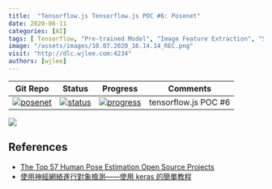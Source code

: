 ```yaml
---
title:  "Tensorflow.js Tensorflow.js POC #6: Posenet"
date: 2020-06-11
categories: [AI]
tags: [ Tensorflow, "Pre-trained Model", "Image Feature Extraction", "Supervised Learning" ]
image: "/assets/images/10.07.2020_16.14.14_REC.png"
visit: "http://dlc.wjlee.com:4234"
authors: [wjlee]
---
```


| Git Repo                                                                                                                                         | Status                                                                                                                                                                | Progress                                                                                                                    | Comments                                                     |
|--------------------------------------------------------------------------------------------------------------------------------------------------|-----------------------------------------------------------------------------------------------------------------------------------------------------------------------|----------------------------------------------------------------------------------------------------------------------------------------|--------------------------------------------------------------|
| [![posenet](https://img.shields.io/badge/posenet-gray?logo=tensorflow)](https://git.barco.com/users/wjlee/repos/tfjs-models/browse/posenet) | [![status](https://tailab.wjlee.com:9443/deeplearningcomputing/tfjs-models/badges/master/pipeline.svg)](https://tailab.wjlee.com:9443/deeplearningcomputing/tfjs-models/pipelines) | [![progress](https://img.shields.io/badge/POC-red?logo=javascript)](http://dlc.wjlee.com/posenet/)|tensorflow.js POC #6|

[![](https://rebrand.ly/dlc_png_url)](https://rebrand.ly/dlc_uml_url)

## References

* [The Top 57 Human Pose Estimation Open Source Projects](https://awesomeopensource.com/projects/human-pose-estimation)
* [使用神經網絡進行對象檢測——使用 keras 的簡單教程](https://towardsdatascience.com/object-detection-with-neural-networks-a4e2c46b4491)

